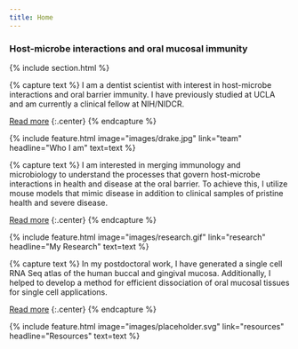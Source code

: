 ```yaml
---
title: Home
---
```


### Host-microbe interactions and oral mucosal immunity

{% include section.html %}

{% capture text %}
I am a dentist scientist with interest in host-microbe interactions and oral barrier immunity. I have previously studied at UCLA and am currently a clinical fellow at NIH/NIDCR.

[Read more](team)
{:.center}
{% endcapture %}

{%
  include feature.html
  image="images/drake.jpg"
  link="team"
  headline="Who I am"
  text=text
%}

{% capture text %}
I am interested in merging immunology and microbiology to understand the processes that govern host-microbe interactions in health and disease at the oral barrier. To achieve this, I utilize mouse models that mimic disease in addition to clinical samples of pristine health and severe disease.

[Read more](research)
{:.center}
{% endcapture %}

{%
  include feature.html
  image="images/research.gif"
  link="research"
  headline="My Research"
  text=text
%}

{% capture text %}
In my postdoctoral work, I have generated a single cell RNA Seq atlas of the human buccal and gingival mucosa. Additionally, I helped to develop a method for efficient dissociation of oral mucosal tissues for single cell applications. 

[Read more](resources)
{:.center}
{% endcapture %}

{%
  include feature.html
  image="images/placeholder.svg"
  link="resources"
  headline="Resources"
  text=text
%}
